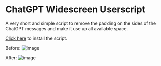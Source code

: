# ChatGPT Widescreen Userscript

A very short and simple script to remove the padding on the sides of the ChatGPT messages and make it use up all available space.

[Click here](https://github.com/isalin/Chatgpt-Widescreen-Userscript/raw/master/chatgpt-widescreen.user.js) to install the script.

Before:
![image](https://github.com/isalin/Chatgpt-Widescreen-Userscript/assets/4466625/31bc68ad-453f-4171-b68f-d2709d9c34fa)

After:
![image](https://github.com/isalin/Chatgpt-Widescreen-Userscript/assets/4466625/2c3f4973-b982-4c5c-bb4a-0636c72c7177)

